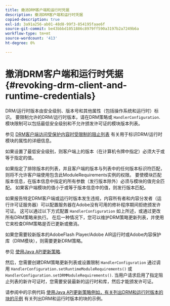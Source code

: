 ```yaml
---
title: 撤消DRM客户端和运行时凭据
description: 撤消DRM客户端和运行时凭据
copied-description: true
exl-id: 3a91a256-ab01-48d8-99f3-854195faae6f
source-git-commit: be43bbbd1051886c8979ff590a3197b2a7249b6a
workflow-type: tm+mt
source-wordcount: '413'
ht-degree: 0%

---
```


# 撤消DRM客户端和运行时凭据 {#revoking-drm-client-and-runtime-credentials}

DRM/运行时版本由安全级别、版本号和其他属性（包括操作系统和运行时）标识。 要限制允许的DRM/运行时版本，请在DRM策略或 `HandlerConfiguration`. 模块限制可以包括最低安全级别和不允许颁发许可证的模块版本列表。

参见 [DRM客户端访问受保护内容时受限制的阻止列表](../../protecting-content/introduction/usage-rules/runtime-application-restrictions/blocklist-drm-clients.md) 有关用于标识DRM/运行时模块的属性的详细信息。

如果设置了最低安全级别，则客户端上的版本（在计算机令牌中指定）必须大于或等于指定的值。

如果指定了排除版本的列表，并且客户端的版本与列表中的任何版本标识符匹配，则将不允许客户端使用包含此ModuleRequirements实例的权限。 要使模块匹配版本信息，在版本信息中指定的所有参数（发行版本除外）必须与模块的值完全匹配。 如果客户端模块的值小于或等于版本信息中的值，则发行版本匹配。

如果报告特定DRM客户端或运行时版本发生违规，内容所有者和内容分发者（运行许可证服务器）可以配置服务器在Adobe没有可用的修补程序期间拒绝颁发许可证。 这可以通过以下方式配置 `HandlerConfiguration` 如上所述，或通过更改所有DRM策略来执行。 在后一种情况下，您可以维护DRM策略更新列表，并使用它来检查DRM策略是否已更新或撤消。

如果您需要较新版本的AdobeFlash Player/Adobe AIR运行时或Adobe内容保护库（DRM模块），则需要更新DRM策略。

参见 [使用Java API更新策略](../../protecting-content/working-policies-overview/updating-policy-using-java-api.md).

然后，您需要创建DRM策略更新列表或设置限制 `HandlerConfiguration` 通过调用 `HandlerConfiguration.setRuntimeModuleRequirements()` 或 `HandlerConfiguration.setDRMModuleRequirements()`. 当用户请求启用了指定阻止列表的新许可证时，您需要安装最新的运行时和库，然后才能颁发许可证。

请参阅中的示例代码 [使用Java API更新策略例如，有关列出DRM和运行时版本的块的示例](../../protecting-content/working-policies-overview/updating-policy-using-java-api.md) 有关列出DRM和运行时版本的块的示例。
